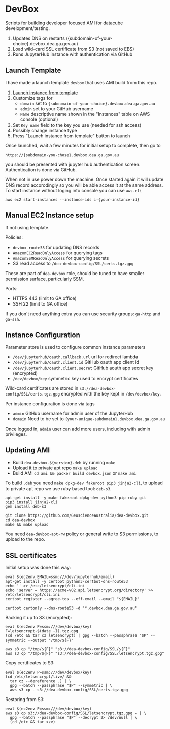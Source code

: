# DevBox

Scripts for building developer focused AMI for datacube development/testing.

1. Updates DNS on restarts ({subdomain-of-your-choice}.devbox.dea.ga.gov.au)
2. Load wild-card SSL certificate from S3 (not saved to EBS)
3. Runs JupyterHub instance with authentication via GitHub

## Launch Template

I have made a launch template `devbox` that uses AMI build from this
repo.

1. [Launch instance from template](https://ap-southeast-2.console.aws.amazon.com/ec2/v2/home?region=ap-southeast-2#LaunchInstanceFromTemplate:launchTemplateId=lt-0f58ab771dd16e763)
2. Customize tags for
   - `domain` set to `{subdomain-of-your-choice}.devbox.dea.ga.gov.au`
   - `admin` set to your GitHub username
   - `Name` descriptive name shown in the "Instances" table on AWS console (optional)
3. Set `Key name` field to the key you use (needed for ssh access)
4. Possibly change instance type
5. Press "Launch instance from template" button to launch

Once launched, wait a few minutes for initial setup to complete, then go to

```
https://{subdomain-you-chose}.devbox.dea.ga.gov.au
```

you should be presented with jupyter hub authentication screen. Authentication is done via GitHub.

When not in use power down the machine. Once started again it will update DNS record accorodingly
so you will be able access it at the same address. To start instance without loging into console
you can use `aws-cli`

```
aws ec2 start-instances --instance-ids i-{your-instance-id}
```

## Manual EC2 Instance setup

If not using template.

Policies:

- `devbox-route53` for updating DNS records
- `AmazonEC2ReadOnlyAccess` for querying tags
- `AmazonSSMReadOnlyAccess` for querying secrets
- S3 read access to `/dea-devbox-config/SSL/certs.tgz.gpg`

These are part of `dea-devbox` role, should be tuned to have smaller permission
surface, particularly SSM.

Ports:

- HTTPS 443 (limit to GA office)
- SSH 22 (limit to GA office)

If you don't need anything extra you can use security groups: `ga-http` and `ga-ssh`.


## Instance Configuration

Parameter store is used to configure common instance parameters

- `/dev/jupyterhub/oauth.callback.url` url for redirect lambda
- `/dev/jupyterhub/oauth.client.id` GitHub oauth app client id
- `/dev/jupyterhub/oauth.client.secret` GitHub aouth app secret key (encrypted)
- `/dev/devbox/key` symmetric key used to encrypt certificates

Wild-card certificates are stored in `s3://dea-devbox-config/SSL/certs.tgz.gpg`
encrypted with the key kept in `/dev/devbox/key`.

Per instance configuration is done via tags

- `admin` GitHub username for admin user of the JupyterHub
- `domain` Need to be set to `{your-unique-subdomain}.devbox.dea.ga.gov.au`

Once logged in, `admin` user can add more users, including with admin privileges.


## Updating AMI

- Build `dea-devbox-${version}.deb` by running `make`
- Upload it to private apt repo `make upload`
- Build AMI `cd ami && packer build devbox.json` or `make ami`

To build `.deb` you need `make dpkg-dev fakeroot pip3 jinja2-cli`, to upload to
private apt repo we use ruby based tool: `deb-s3`.

```
apt-get install -y make fakeroot dpkg-dev python3-pip ruby git
pip3 install jinja2-cli
gem install deb-s3

git clone https://github.com/GeoscienceAustralia/dea-devbox.git
cd dea-devbox
make && make upload
```

You need `dea-devbox-apt-rw` policy or general write to S3 permissions, to upload to the repo.


## SSL certificates

Initial setup was done this way:

```
eval $(ec2env EMAIL=ssm:///dev/jupyterhub/email)
apt-get install -y certbot python3-certbot-dns-route53
echo '' >> /etc/letsencrypt/cli.ini
echo 'server = https://acme-v02.api.letsencrypt.org/directory' >> /etc/letsencrypt/cli.ini
certbot register --agree-tos --eff-email --email "${EMAIL}"

certbot certonly --dns-route53 -d '*.devbox.dea.ga.gov.au'
```

Backing it up to S3 (encrypted):

```
eval $(ec2env P=ssm:///dev/devbox/key)
F=letsencrypt-$(date -I).tgz.gpg
(cd /etc && tar cz letsencrypt) | gpg --batch --passphrase "$P" --symmetric --output "/tmp/${F}"

aws s3 cp "/tmp/${F}" "s3://dea-devbox-config/SSL/${F}"
aws s3 cp "/tmp/${F}" "s3://dea-devbox-config/SSL/letsencrypt.tgz.gpg"
```

Copy certificates to S3:

```
eval $(ec2env P=ssm:///dev/devbox/key)
(cd /etc/letsencrypt/live/ &&
  tar cz --dereference .) | \
  gpg --batch --passphrase "$P" --symmetric | \
  aws s3 cp - s3://dea-devbox-config/SSL/certs.tgz.gpg
```

Restoring from S3:

```
eval $(ec2env P=ssm:///dev/devbox/key)
aws s3 cp s3://dea-devbox-config/SSL/letsencrypt.tgz.gpg - | \
  gpg --batch --passphrase "$P" --decrypt 2> /dev/null | \
  (cd /etc && tar xzv)
```
